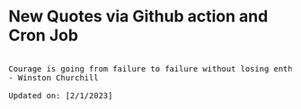 # New Quotes via Github action and Cron Job

<pre>
<!-- #quote -->
Courage is going from failure to failure without losing enthusiasm.
- Winston Churchill

Updated on: [2/1/2023]
<!-- #quoteEnd -->
</pre>
